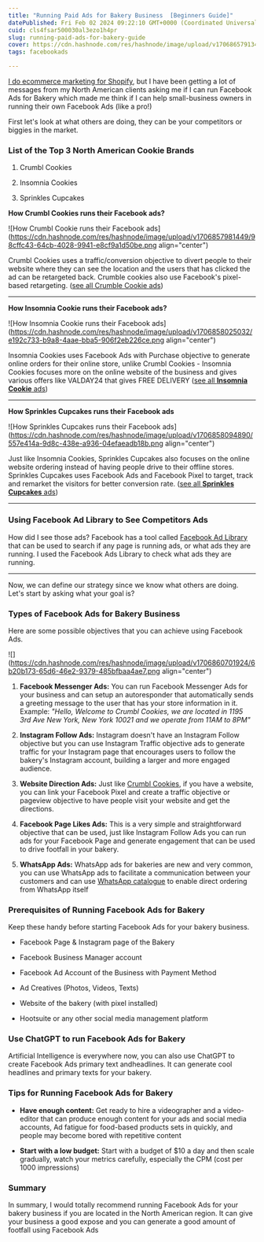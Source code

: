 ```yaml
---
title: "Running Paid Ads for Bakery Business  [Beginners Guide]"
datePublished: Fri Feb 02 2024 09:22:10 GMT+0000 (Coordinated Universal Time)
cuid: cls4fsar500030al3ezo1h4pr
slug: running-paid-ads-for-bakery-guide
cover: https://cdn.hashnode.com/res/hashnode/image/upload/v1706865791349/698a10c9-8c16-40e2-ac76-d4dc72bfa2b6.png
tags: facebookads

---
```


[I do ecommerce marketing for Shopify](https://nikhil.pro/how-we-made-100k-in-less-than-a-month-using-facebook-ads), but I have been getting a lot of messages from my North American clients asking me if I can run Facebook Ads for Bakery which made me think if I can help small-business owners in running their own Facebook Ads (like a pro!)

First let's look at what others are doing, they can be your competitors or biggies in the market.

### List of the Top 3 North American Cookie Brands

1. Crumbl Cookies
    
2. Insomnia Cookies
    
3. Sprinkles Cupcakes
    

**How Crumbl Cookies runs their Facebook ads?**

![How Crumbl Cookie runs their Facebook ads](https://cdn.hashnode.com/res/hashnode/image/upload/v1706857981449/98cffc43-64cb-4028-9941-e8cf9a1d50be.png align="center")

Crumbl Cookies uses a traffic/conversion objective to divert people to their website where they can see the location and the users that has clicked the ad can be retargeted back. Crumble cookies also use Facebook's pixel-based retargeting. ([see all Crumble Cookie ads](https://www.facebook.com/ads/library/?active_status=all&ad_type=all&country=US&view_all_page_id=864630237035029&sort_data%5Bdirection%5D=desc&sort_data%5Bmode%5D=relevancy_monthly_grouped&search_type=page&media_type=all))

---

**How Insomnia Cookie runs their Facebook ads?**

![How Insomnia Cookie runs their Facebook ads](https://cdn.hashnode.com/res/hashnode/image/upload/v1706858025032/e192c733-b9a8-4aae-bba5-906f2eb226ce.png align="center")

Insomnia Cookies uses Facebook Ads with Purchase objective to generate online orders for their online store, unlike Crumbl Cookies - Insomnia Cookies focuses more on the online website of the business and gives various offers like VALDAY24 that gives FREE DELIVERY ([see all **Insomnia Cookie** ads](https://www.facebook.com/ads/library/?active_status=all&ad_type=all&country=US&view_all_page_id=154198687954817&sort_data%5Bdirection%5D=desc&sort_data%5Bmode%5D=relevancy_monthly_grouped&search_type=page&media_type=all))

---

**How Sprinkles Cupcakes runs their Facebook ads**

![How Sprinkles Cupcakes runs their Facebook ads](https://cdn.hashnode.com/res/hashnode/image/upload/v1706858094890/557e414a-9d8c-438e-a936-04efaeadb18b.png align="center")

Just like Insomnia Cookies, Sprinkles Cupcakes also focuses on the online website ordering instead of having people drive to their offline stores. Sprinkles Cupcakes uses Facebook Ads and Facebook Pixel to target, track and remarket the visitors for better conversion rate. ([see all **Sprinkles Cupcakes** ads](https://www.facebook.com/ads/library/?active_status=all&ad_type=all&country=US&view_all_page_id=40028693028&sort_data%5Bdirection%5D=desc&sort_data%5Bmode%5D=relevancy_monthly_grouped&search_type=page&media_type=all))

---

### Using Facebook Ad Library to See Competitors Ads

How did I see those ads? Facebook has a tool called [Facebook Ad Library](https://www.facebook.com/ads/library/?active_status=all&ad_type=political_and_issue_ads&country=US&sort_data%5Bdirection%5D=desc&sort_data%5Bmode%5D=relevancy_monthly_grouped&media_type=all) that can be used to search if any page is running ads, or what ads they are running. I used the Facebook Ads Library to check what ads they are running.

---

Now, we can define our strategy since we know what others are doing. Let's start by asking what your goal is?

### Types of Facebook Ads for Bakery Business

Here are some possible objectives that you can achieve using Facebook Ads.

![](https://cdn.hashnode.com/res/hashnode/image/upload/v1706860701924/6b20b173-65d6-46e2-9379-485bfbaa4ae7.png align="center")

1. **Facebook Messenger Ads:** You can run Facebook Messenger Ads for your business and can setup an autoresponder that automatically sends a greeting message to the user that has your store information in it. Example: *"Hello, Welcome to Crumbl Cookies, we are located in 1195 3rd Ave New York, New York 10021 and we operate from 11AM to 8PM"*
    
2. **Instagram Follow Ads:** Instagram doesn't have an Instagram Follow objective but you can use Instagram Traffic objective ads to generate traffic for your Instagram page that encourages users to follow the bakery's Instagram account, building a larger and more engaged audience.
    
3. **Website Direction Ads:** Just like [Crumbl Cookies](https://crumblcookies.com/), if you have a website, you can link your Facebook Pixel and create a traffic objective or pageview objective to have people visit your website and get the directions.
    
4. **Facebook Page Likes Ads:** This is a very simple and straightforward objective that can be used, just like Instagram Follow Ads you can run ads for your Facebook Page and generate engagement that can be used to drive footfall in your bakery.
    
5. **WhatsApp Ads:** WhatsApp ads for bakeries are new and very common, you can use WhatsApp ads to facilitate a communication between your customers and can use [WhatsApp catalogue](https://faq.whatsapp.com/833697274483076/?cms_platform=web) to enable direct ordering from WhatsApp itself
    

### Prerequisites of Running Facebook Ads for Bakery

Keep these handy before starting Facebook Ads for your bakery business.

* Facebook Page & Instagram page of the Bakery
    
* Facebook Business Manager account
    
* Facebook Ad Account of the Business with Payment Method
    
* Ad Creatives (Photos, Videos, Texts)
    
* Website of the bakery (with pixel installed)
    
* Hootsuite or any other social media management platform
    

### Use ChatGPT to run Facebook Ads for Bakery

Artificial Intelligence is everywhere now, you can also use ChatGPT to create Facebook Ads primary text andheadlines. It can generate cool headlines and primary texts for your bakery.

### Tips for Running Facebook Ads for Bakery

* **Have enough content:** Get ready to hire a videographer and a video-editor that can produce enough content for your ads and social media accounts, Ad fatigue for food-based products sets in quickly, and people may become bored with repetitive content
    
* **Start with a low budget:** Start with a budget of $10 a day and then scale gradually, watch your metrics carefully, especially the CPM (cost per 1000 impressions)
    

### Summary

In summary, I would totally recommend running Facebook Ads for your bakery business if you are located in the North American region. It can give your business a good expose and you can generate a good amount of footfall using Facebook Ads